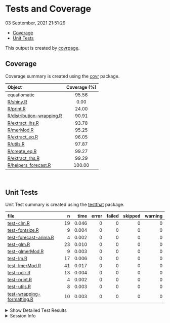 Tests and Coverage
================
03 September, 2021 21:51:29

  - [Coverage](#coverage)
  - [Unit Tests](#unit-tests)

This output is created by
[covrpage](https://github.com/yonicd/covrpage).

## Coverage

Coverage summary is created using the
[covr](https://github.com/r-lib/covr) package.

| Object                                                    | Coverage (%) |
| :-------------------------------------------------------- | :----------: |
| equatiomatic                                              |    95.56     |
| [R/shiny.R](../R/shiny.R)                                 |     0.00     |
| [R/print.R](../R/print.R)                                 |    24.00     |
| [R/distribution-wrapping.R](../R/distribution-wrapping.R) |    90.91     |
| [R/extract\_lhs.R](../R/extract_lhs.R)                    |    93.78     |
| [R/merMod.R](../R/merMod.R)                               |    95.25     |
| [R/extract\_eq.R](../R/extract_eq.R)                      |    96.05     |
| [R/utils.R](../R/utils.R)                                 |    97.87     |
| [R/create\_eq.R](../R/create_eq.R)                        |    99.27     |
| [R/extract\_rhs.R](../R/extract_rhs.R)                    |    99.29     |
| [R/helpers\_forecast.R](../R/helpers_forecast.R)          |    100.00    |

<br>

## Unit Tests

Unit Test summary is created using the
[testthat](https://github.com/r-lib/testthat) package.

| file                                                              |  n |  time | error | failed | skipped | warning |
| :---------------------------------------------------------------- | -: | ----: | ----: | -----: | ------: | ------: |
| [test-clm.R](testthat/test-clm.R)                                 | 19 | 0.046 |     0 |      0 |       0 |       0 |
| [test-fontsize.R](testthat/test-fontsize.R)                       |  9 | 0.004 |     0 |      0 |       0 |       0 |
| [test-forecast-arima.R](testthat/test-forecast-arima.R)           |  4 | 0.002 |     0 |      0 |       0 |       0 |
| [test-glm.R](testthat/test-glm.R)                                 | 23 | 0.010 |     0 |      0 |       0 |       0 |
| [test-glmerMod.R](testthat/test-glmerMod.R)                       |  9 | 0.003 |     0 |      0 |       0 |       0 |
| [test-lm.R](testthat/test-lm.R)                                   | 17 | 0.006 |     0 |      0 |       0 |       0 |
| [test-lmerMod.R](testthat/test-lmerMod.R)                         | 41 | 0.017 |     0 |      0 |       0 |       0 |
| [test-polr.R](testthat/test-polr.R)                               | 13 | 0.004 |     0 |      0 |       0 |       0 |
| [test-print.R](testthat/test-print.R)                             |  4 | 0.002 |     0 |      0 |       0 |       0 |
| [test-utils.R](testthat/test-utils.R)                             |  8 | 0.003 |     0 |      0 |       0 |       0 |
| [test-wrapping-formatting.R](testthat/test-wrapping-formatting.R) | 10 | 0.003 |     0 |      0 |       0 |       0 |

<details closed>

<summary> Show Detailed Test Results </summary>

| file                                                               | context | test                                                        | status | n |  time |
| :----------------------------------------------------------------- | :------ | :---------------------------------------------------------- | :----- | -: | ----: |
| [test-clm.R](testthat/test-clm.R#)                                 |         | colorizing works                                            | PASS   | 1 | 0.029 |
| [test-clm.R](testthat/test-clm.R#)                                 |         | Renaming Variables works                                    | PASS   | 2 | 0.011 |
| [test-clm.R](testthat/test-clm.R#)                                 |         | Math extraction works                                       | PASS   | 4 | 0.001 |
| [test-clm.R](testthat/test-clm.R#)                                 |         | Collapsing clm factors works                                | PASS   | 6 | 0.002 |
| [test-clm.R](testthat/test-clm.R#)                                 |         | Ordered models with clm work                                | PASS   | 5 | 0.002 |
| [test-clm.R](testthat/test-clm.R#)                                 |         | Unsupported CLMs create a message                           | PASS   | 1 | 0.001 |
| [test-fontsize.R](testthat/test-fontsize.R#)                       |         | font-size changes, lm                                       | PASS   | 3 | 0.001 |
| [test-fontsize.R](testthat/test-fontsize.R#)                       |         | font-size changes, lmer                                     | PASS   | 3 | 0.002 |
| [test-fontsize.R](testthat/test-fontsize.R#)                       |         | font-size changes, arima                                    | PASS   | 3 | 0.001 |
| [test-forecast-arima.R](testthat/test-forecast-arima.R#)           |         | Basic ARIMA model functions                                 | PASS   | 2 | 0.001 |
| [test-forecast-arima.R](testthat/test-forecast-arima.R#)           |         | Regression w/ ARIMA Errors functions                        | PASS   | 2 | 0.001 |
| [test-glm.R](testthat/test-glm.R#)                                 |         | colorizing works                                            | PASS   | 4 | 0.002 |
| [test-glm.R](testthat/test-glm.R#)                                 |         | Renaming Variables works                                    | PASS   | 1 | 0.000 |
| [test-glm.R](testthat/test-glm.R#)                                 |         | Math extraction works                                       | PASS   | 2 | 0.000 |
| [test-glm.R](testthat/test-glm.R#)                                 |         | Collapsing glm factors works                                | PASS   | 4 | 0.001 |
| [test-glm.R](testthat/test-glm.R#)                                 |         | Logistic regression works                                   | PASS   | 1 | 0.001 |
| [test-glm.R](testthat/test-glm.R#)                                 |         | Probit regression works                                     | PASS   | 2 | 0.001 |
| [test-glm.R](testthat/test-glm.R#)                                 |         | Unsupported GLMs create a message                           | PASS   | 1 | 0.001 |
| [test-glm.R](testthat/test-glm.R#)                                 |         | Distribution-based equations work                           | PASS   | 3 | 0.001 |
| [test-glm.R](testthat/test-glm.R#)                                 |         | Weights work                                                | PASS   | 1 | 0.001 |
| [test-glm.R](testthat/test-glm.R#)                                 |         | non-binomial regression works                               | PASS   | 4 | 0.002 |
| [test-glmerMod.R](testthat/test-glmerMod.R#)                       |         | Checking for random/fixed effects works                     | PASS   | 1 | 0.000 |
| [test-glmerMod.R](testthat/test-glmerMod.R#)                       |         | colorizing works                                            | PASS   | 2 | 0.001 |
| [test-glmerMod.R](testthat/test-glmerMod.R#)                       |         | Renaming Variables works                                    | PASS   | 1 | 0.001 |
| [test-glmerMod.R](testthat/test-glmerMod.R#)                       |         | Standard Poisson regression models work                     | PASS   | 2 | 0.001 |
| [test-glmerMod.R](testthat/test-glmerMod.R#)                       |         | Poisson regression models with an offset work               | PASS   | 2 | 0.000 |
| [test-glmerMod.R](testthat/test-glmerMod.R#)                       |         | Binomial Logistic Regression models work                    | PASS   | 1 | 0.000 |
| [test-lm.R](testthat/test-lm.R#)                                   |         | Dropping intercept notation works                           | PASS   | 1 | 0.000 |
| [test-lm.R](testthat/test-lm.R#)                                   |         | colorizing works                                            | PASS   | 1 | 0.000 |
| [test-lm.R](testthat/test-lm.R#)                                   |         | Renaming Variables works                                    | PASS   | 1 | 0.001 |
| [test-lm.R](testthat/test-lm.R#)                                   |         | Math extraction works                                       | PASS   | 3 | 0.001 |
| [test-lm.R](testthat/test-lm.R#)                                   |         | Collapsing lm factors works                                 | PASS   | 2 | 0.001 |
| [test-lm.R](testthat/test-lm.R#)                                   |         | Labeling works                                              | PASS   | 1 | 0.000 |
| [test-lm.R](testthat/test-lm.R#)                                   |         | Simple lm models work                                       | PASS   | 3 | 0.002 |
| [test-lm.R](testthat/test-lm.R#)                                   |         | Interactions work                                           | PASS   | 2 | 0.001 |
| [test-lm.R](testthat/test-lm.R#)                                   |         | Custom Greek works                                          | PASS   | 2 | 0.000 |
| [test-lm.R](testthat/test-lm.R#)                                   |         | Hat is escaped correctly                                    | PASS   | 1 | 0.000 |
| [test-lmerMod.R](testthat/test-lmerMod.R#)                         |         | Checking for random/fixed effects works                     | PASS   | 1 | 0.001 |
| [test-lmerMod.R](testthat/test-lmerMod.R#)                         |         | colorizing works                                            | PASS   | 3 | 0.001 |
| [test-lmerMod.R](testthat/test-lmerMod.R#)                         |         | Math extraction works                                       | PASS   | 4 | 0.002 |
| [test-lmerMod.R](testthat/test-lmerMod.R#)                         |         | Implicit ID variables are handled                           | PASS   | 1 | 0.000 |
| [test-lmerMod.R](testthat/test-lmerMod.R#)                         |         | Renaming Variables works                                    | PASS   | 1 | 0.001 |
| [test-lmerMod.R](testthat/test-lmerMod.R#)                         |         | Really big models work                                      | PASS   | 1 | 0.001 |
| [test-lmerMod.R](testthat/test-lmerMod.R#)                         |         | Categorical variable level parsing works (from issue \#140) | PASS   | 1 | 0.000 |
| [test-lmerMod.R](testthat/test-lmerMod.R#)                         |         | Unconditional lmer models work                              | PASS   | 3 | 0.002 |
| [test-lmerMod.R](testthat/test-lmerMod.R#)                         |         | Level 1 predictors work                                     | PASS   | 2 | 0.000 |
| [test-lmerMod.R](testthat/test-lmerMod.R#)                         |         | Mean separate works as expected                             | PASS   | 2 | 0.000 |
| [test-lmerMod.R](testthat/test-lmerMod.R#)                         |         | Wrapping works as expected                                  | PASS   | 1 | 0.000 |
| [test-lmerMod.R](testthat/test-lmerMod.R#)                         |         | Unstructured variance-covariances work as expected          | PASS   | 5 | 0.002 |
| [test-lmerMod.R](testthat/test-lmerMod.R#)                         |         | Group-level predictors work as expected                     | PASS   | 3 | 0.001 |
| [test-lmerMod.R](testthat/test-lmerMod.R#)                         |         | Interactions work as expected                               | PASS   | 5 | 0.002 |
| [test-lmerMod.R](testthat/test-lmerMod.R#)                         |         | Alternate random effect VCV structures work                 | PASS   | 3 | 0.001 |
| [test-lmerMod.R](testthat/test-lmerMod.R#)                         |         | Nested model syntax works                                   | PASS   | 3 | 0.002 |
| [test-lmerMod.R](testthat/test-lmerMod.R#)                         |         | use\_coef works                                             | PASS   | 1 | 0.000 |
| [test-lmerMod.R](testthat/test-lmerMod.R#)                         |         | return variances works                                      | PASS   | 1 | 0.001 |
| [test-polr.R](testthat/test-polr.R#)                               |         | colorizing works                                            | PASS   | 1 | 0.001 |
| [test-polr.R](testthat/test-polr.R#)                               |         | Renaming Variables works                                    | PASS   | 1 | 0.000 |
| [test-polr.R](testthat/test-polr.R#)                               |         | Math extraction works                                       | PASS   | 2 | 0.000 |
| [test-polr.R](testthat/test-polr.R#)                               |         | Collapsing polr factors works                               | PASS   | 4 | 0.001 |
| [test-polr.R](testthat/test-polr.R#)                               |         | Ordered logistic regression works                           | PASS   | 5 | 0.002 |
| [test-print.R](testthat/test-print.R#)                             |         | Equation is printed correctly                               | PASS   | 2 | 0.001 |
| [test-print.R](testthat/test-print.R#)                             |         | Equation is knit\_print-ed correctly                        | PASS   | 2 | 0.001 |
| [test-utils.R](testthat/test-utils.R#)                             |         | Strict mapply\_\* functions work                            | PASS   | 8 | 0.003 |
| [test-wrapping-formatting.R](testthat/test-wrapping-formatting.R#) |         | Coefficient digits work correctly                           | PASS   | 2 | 0.001 |
| [test-wrapping-formatting.R](testthat/test-wrapping-formatting.R#) |         | Wrapping works correctly                                    | PASS   | 8 | 0.002 |

</details>

<details>

<summary> Session Info </summary>

| Field    | Value                             |                                                                                                                                                                                                                                                                         |
| :------- | :-------------------------------- | :---------------------------------------------------------------------------------------------------------------------------------------------------------------------------------------------------------------------------------------------------------------------- |
| Version  | R version 4.1.1 (2021-08-10)      |                                                                                                                                                                                                                                                                         |
| Platform | x86\_64-apple-darwin17.0 (64-bit) | <a href="https://github.com/datalorax/equatiomatic/commit/2674ee66dc491c0fe82ae84eff3aff08398e777c/checks" target="_blank"><span title="Built on Github Actions">![](https://github.com/metrumresearchgroup/covrpage/blob/actions/inst/logo/gh.png?raw=true)</span></a> |
| Running  | macOS Catalina 10.15.7            |                                                                                                                                                                                                                                                                         |
| Language | en\_US                            |                                                                                                                                                                                                                                                                         |
| Timezone | UTC                               |                                                                                                                                                                                                                                                                         |

| Package  | Version |
| :------- | :------ |
| testthat | 3.0.4   |
| covr     | 3.5.1   |
| covrpage | 0.1     |

</details>

<!--- Final Status : pass --->
